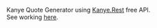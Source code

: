 Kanye Quote Generator using <a href="https://github.com/ajzbc/kanye.rest">Kanye.Rest</a> free API.
</br>
See working <a href="https://allynkalda.github.io/Kanye-Quote-Generator-Using-JSON-API/">here</a>.
